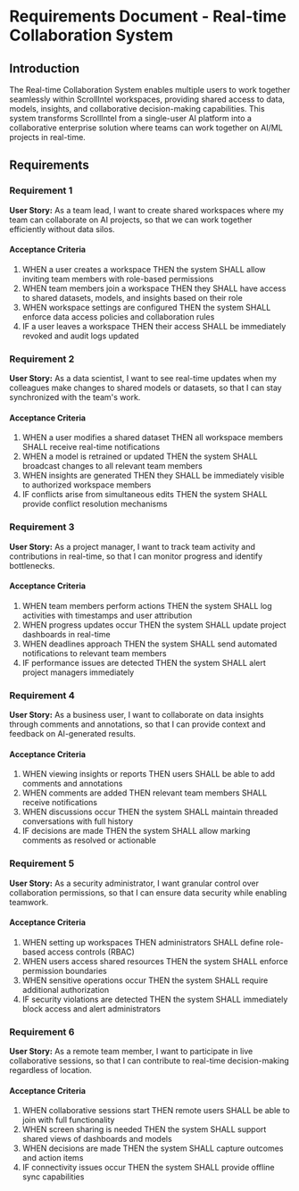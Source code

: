 # Requirements Document - Real-time Collaboration System

## Introduction

The Real-time Collaboration System enables multiple users to work together seamlessly within ScrollIntel workspaces, providing shared access to data, models, insights, and collaborative decision-making capabilities. This system transforms ScrollIntel from a single-user AI platform into a collaborative enterprise solution where teams can work together on AI/ML projects in real-time.

## Requirements

### Requirement 1

**User Story:** As a team lead, I want to create shared workspaces where my team can collaborate on AI projects, so that we can work together efficiently without data silos.

#### Acceptance Criteria

1. WHEN a user creates a workspace THEN the system SHALL allow inviting team members with role-based permissions
2. WHEN team members join a workspace THEN they SHALL have access to shared datasets, models, and insights based on their role
3. WHEN workspace settings are configured THEN the system SHALL enforce data access policies and collaboration rules
4. IF a user leaves a workspace THEN their access SHALL be immediately revoked and audit logs updated

### Requirement 2

**User Story:** As a data scientist, I want to see real-time updates when my colleagues make changes to shared models or datasets, so that I can stay synchronized with the team's work.

#### Acceptance Criteria

1. WHEN a user modifies a shared dataset THEN all workspace members SHALL receive real-time notifications
2. WHEN a model is retrained or updated THEN the system SHALL broadcast changes to all relevant team members
3. WHEN insights are generated THEN they SHALL be immediately visible to authorized workspace members
4. IF conflicts arise from simultaneous edits THEN the system SHALL provide conflict resolution mechanisms

### Requirement 3

**User Story:** As a project manager, I want to track team activity and contributions in real-time, so that I can monitor progress and identify bottlenecks.

#### Acceptance Criteria

1. WHEN team members perform actions THEN the system SHALL log activities with timestamps and user attribution
2. WHEN progress updates occur THEN the system SHALL update project dashboards in real-time
3. WHEN deadlines approach THEN the system SHALL send automated notifications to relevant team members
4. IF performance issues are detected THEN the system SHALL alert project managers immediately

### Requirement 4

**User Story:** As a business user, I want to collaborate on data insights through comments and annotations, so that I can provide context and feedback on AI-generated results.

#### Acceptance Criteria

1. WHEN viewing insights or reports THEN users SHALL be able to add comments and annotations
2. WHEN comments are added THEN relevant team members SHALL receive notifications
3. WHEN discussions occur THEN the system SHALL maintain threaded conversations with full history
4. IF decisions are made THEN the system SHALL allow marking comments as resolved or actionable

### Requirement 5

**User Story:** As a security administrator, I want granular control over collaboration permissions, so that I can ensure data security while enabling teamwork.

#### Acceptance Criteria

1. WHEN setting up workspaces THEN administrators SHALL define role-based access controls (RBAC)
2. WHEN users access shared resources THEN the system SHALL enforce permission boundaries
3. WHEN sensitive operations occur THEN the system SHALL require additional authorization
4. IF security violations are detected THEN the system SHALL immediately block access and alert administrators

### Requirement 6

**User Story:** As a remote team member, I want to participate in live collaborative sessions, so that I can contribute to real-time decision-making regardless of location.

#### Acceptance Criteria

1. WHEN collaborative sessions start THEN remote users SHALL be able to join with full functionality
2. WHEN screen sharing is needed THEN the system SHALL support shared views of dashboards and models
3. WHEN decisions are made THEN the system SHALL capture outcomes and action items
4. IF connectivity issues occur THEN the system SHALL provide offline sync capabilities